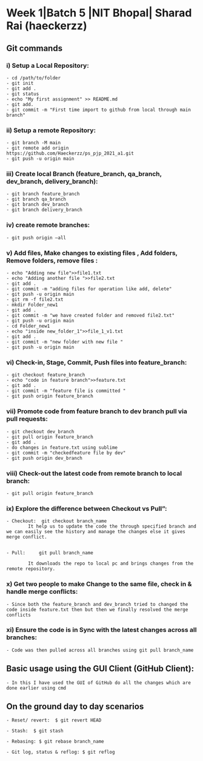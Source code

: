 # ﻿Week 1|Batch 5 |NIT Bhopal| Sharad Rai (haeckerzz)

## Git commands

### i) Setup a Local Repository:


    - cd /path/to/folder
    - git init
    - git add .
    - git status
    - echo "My first assignment" >> README.md
    - git add.
    - git commit -m "First time import to github from local through main branch"

### ii) Setup a remote Repository:


	- git branch -M main
	- git remote add origin https://github.com/Haeckerzz/ps_pjp_2021_a1.git
	- git push -u origin main



### iii) Create local Branch (feature_branch, qa_branch, dev_branch, delivery_branch):


	- git branch feature_branch
	- git branch qa_branch
	- git branch dev_branch
	- git branch delivery_branch



### iv) create remote branches:


	- git push origin –all



### v) Add files, Make changes to existing files , Add folders, Remove folders, remove files :


	- echo "Adding new file">>file1.txt
	- echo "Adding another file ">>file2.txt
	- git add .
	- git commit -m "adding files for operation like add, delete"
	- git push -u origin main
	- git rm -f file2.txt
	- mkdir Folder_new1
	- git add .
	- git commit -m "we have created folder and removed file2.txt"
	- git push -u origin main
	- cd Folder_new1
	- echo "inside new_folder_1">>file_1_v1.txt
	- git add .
	- git commit -m "new folder with new file "
	- git push -u origin main



### vi) Check-in, Stage, Commit, Push files into feature\_branch:


	- git checkout feature_branch
	- echo "code in feature branch">>feature.txt
	- git add .
	- git commit -m "feature file is committed "
	- git push origin feature_branch



### vii) Promote code from feature branch to dev branch pull via pull requests:


	- git checkout dev_branch
	- git pull origin feature_branch
	- git add .
	- do changes in feature.txt using sublime
	- git commit -m "checkedfeature file by dev"
	- git push origin dev_branch



### viii) Check-out the latest code from remote branch to local branch:


	- git pull origin feature_branch


### ix) Explore the difference between Checkout vs Pull”:


	- Checkout:	 git checkout branch_name
			It help us to update the code the through specified branch and we can easily see the history and manage the changes else it gives merge conflict.
      
      
	- Pull:		git pull branch_name

			It downloads the repo to local pc and brings changes from the remote repository.

### x) Get two people to make Change to the same file, check in & handle merge conflicts:


	- Since both the feature_branch and dev_branch tried to changed the code inside feature.txt then but then we finally resolved the merge conflicts

### xi) Ensure the code is in Sync with the latest changes across all branches:


	- Code was then pulled across all branches using git pull branch_name



## Basic usage using the GUI Client (GitHub Client):


	- In this I have used the GUI of GitHub do all the changes which are done earlier using cmd



## On the ground day to day scenarios


	- Reset/ revert:  $ git revert HEAD

	- Stash:  $ git stash

	- Rebasing: $ git rebase branch_name

	- Git log, status & reflog: $ git reflog


